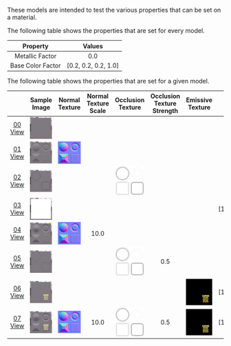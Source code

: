 These models are intended to test the various properties that can be set on a material.  

The following table shows the properties that are set for every model.  

| Property | **Values** |
| :---: | :---: |
| Metallic Factor | 0.0 |
| Base Color Factor | [0.2,&nbsp;0.2,&nbsp;0.2,&nbsp;1.0] |

 
The following table shows the properties that are set for a given model.  

|   | Sample Image | Normal Texture | Normal Texture Scale | Occlusion Texture | Occlusion Texture Strength | Emissive Texture | Emissive Factor |
| :---: | :---: | :---: | :---: | :---: | :---: | :---: | :---: |
| [00](Material_00.gltf)<br>[View](https://bghgary.github.io/glTF-Assets-Viewer/?folder=2&model=0) | [<img src="Figures/Thumbnails/Material_00.png" align="middle">](Figures/SampleImages/Material_00.png) |   |   |   |   |   |   |
| [01](Material_01.gltf)<br>[View](https://bghgary.github.io/glTF-Assets-Viewer/?folder=2&model=1) | [<img src="Figures/Thumbnails/Material_01.png" align="middle">](Figures/SampleImages/Material_01.png) | [<img src="Figures/Thumbnails/Normal_Plane.png" align="middle">](Figures/Textures/Normal_Plane.png) |   |   |   |   |   |
| [02](Material_02.gltf)<br>[View](https://bghgary.github.io/glTF-Assets-Viewer/?folder=2&model=2) | [<img src="Figures/Thumbnails/Material_02.png" align="middle">](Figures/SampleImages/Material_02.png) |   |   | [<img src="Figures/Thumbnails/Occlusion_Plane.png" align="middle">](Figures/Textures/Occlusion_Plane.png) |   |   |   |
| [03](Material_03.gltf)<br>[View](https://bghgary.github.io/glTF-Assets-Viewer/?folder=2&model=3) | [<img src="Figures/Thumbnails/Material_03.png" align="middle">](Figures/SampleImages/Material_03.png) |   |   |   |   |   | [1.0,&nbsp;1.0,&nbsp;1.0] |
| [04](Material_04.gltf)<br>[View](https://bghgary.github.io/glTF-Assets-Viewer/?folder=2&model=4) | [<img src="Figures/Thumbnails/Material_04.png" align="middle">](Figures/SampleImages/Material_04.png) | [<img src="Figures/Thumbnails/Normal_Plane.png" align="middle">](Figures/Textures/Normal_Plane.png) | 10.0 |   |   |   |   |
| [05](Material_05.gltf)<br>[View](https://bghgary.github.io/glTF-Assets-Viewer/?folder=2&model=5) | [<img src="Figures/Thumbnails/Material_05.png" align="middle">](Figures/SampleImages/Material_05.png) |   |   | [<img src="Figures/Thumbnails/Occlusion_Plane.png" align="middle">](Figures/Textures/Occlusion_Plane.png) | 0.5 |   |   |
| [06](Material_06.gltf)<br>[View](https://bghgary.github.io/glTF-Assets-Viewer/?folder=2&model=6) | [<img src="Figures/Thumbnails/Material_06.png" align="middle">](Figures/SampleImages/Material_06.png) |   |   |   |   | [<img src="Figures/Thumbnails/Emissive_Plane.png" align="middle">](Figures/Textures/Emissive_Plane.png) | [1.0,&nbsp;1.0,&nbsp;1.0] |
| [07](Material_07.gltf)<br>[View](https://bghgary.github.io/glTF-Assets-Viewer/?folder=2&model=7) | [<img src="Figures/Thumbnails/Material_07.png" align="middle">](Figures/SampleImages/Material_07.png) | [<img src="Figures/Thumbnails/Normal_Plane.png" align="middle">](Figures/Textures/Normal_Plane.png) | 10.0 | [<img src="Figures/Thumbnails/Occlusion_Plane.png" align="middle">](Figures/Textures/Occlusion_Plane.png) | 0.5 | [<img src="Figures/Thumbnails/Emissive_Plane.png" align="middle">](Figures/Textures/Emissive_Plane.png) | [1.0,&nbsp;1.0,&nbsp;1.0] |
 
